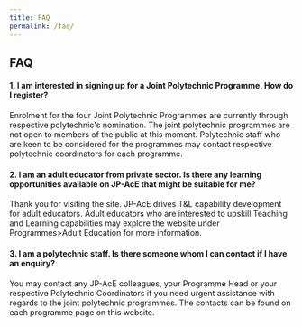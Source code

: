 ```yaml
---
title: FAQ
permalink: /faq/
---
```

## FAQ

#### 1. I am interested in signing up for a Joint Polytechnic Programme. How do I register? 

Enrolment for the four Joint Polytechnic Programmes are currently through respective polytechnic's nomination. The joint polytechnic programmes are not open to members of the public at this moment. Polytechnic staff who are keen to be considered for the programmes may contact respective polytechnic coordinators for each programme. 

#### 2. I am an adult educator from private sector. Is there any learning opportunities available on JP-AcE that might be suitable for me?

Thank you for visiting the site. JP-AcE drives T&L capability development for adult educators. Adult educators who are interested to upskill Teaching and Learning capabilities may explore the website under Programmes>Adult Education for more information.

#### 3. I am a polytechnic staff. Is there someone whom I can contact if I have an enquiry? 

You may contact any JP-AcE colleagues, your Programme Head or your respective Polytechnic Coordinators if you need urgent assistance with regards to the joint polytechnic programmes. The contacts can be found on each programme page on this website.